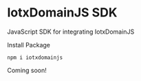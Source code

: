 # IotxDomainJS SDK

JavaScript SDK for integrating IotxDomainJS

Install Package

```
npm i iotxdomainjs
```

Coming soon!

